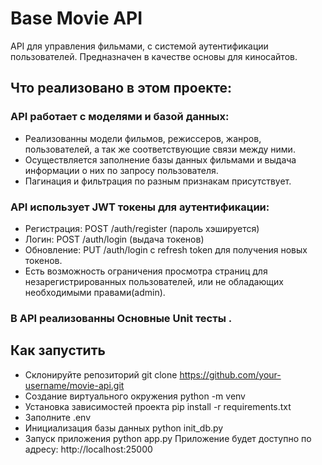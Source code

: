 # Base Movie API

API для управления фильмами, с системой аутентификации пользователей.
Предназначен в качестве основы для киносайтов.

## Что реализовано в этом проекте:

### API работает с моделями и базой данных:

- Реализованны модели фильмов, режиссеров, жанров, пользователей, а так же соответствующие связи между ними.
- Осуществляется заполнение базы данных фильмами и выдача информации о них по запросу пользователя.
- Пагинация и фильтрация по разным признакам присутствует.

### API использует JWT токены для аутентификации:

- Регистрация: POST /auth/register (пароль хэшируется)
- Логин: POST /auth/login (выдача токенов)
- Обновление: PUT /auth/login с refresh token для получения новых токенов.
- Есть возможность ограничения просмотра страниц для незарегистрированных пользователей,
  или не обладающих необходимыми правами(admin).

### В API реализованны Основные Unit тесты .

## Как запустить

- Cклонируйте репозиторий git clone https://github.com/your-username/movie-api.git
- Создание виртуального окружения python -m venv
- Установка зависимостей проекта pip install -r requirements.txt
- Заполните .env
- Инициализация базы данных python init_db.py
- Запуск приложения python app.py Приложение будет доступно по адресу: http://localhost:25000
